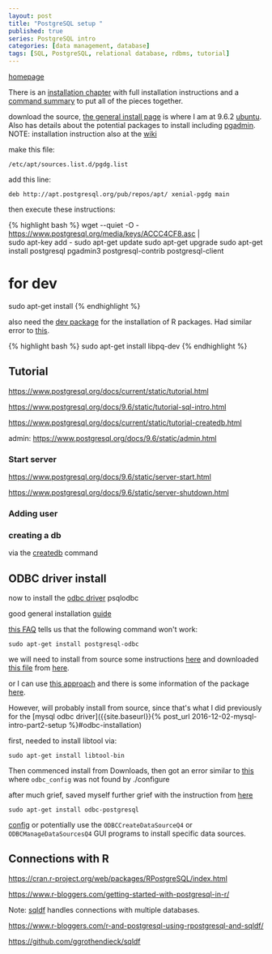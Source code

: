 ```yaml
---
layout: post
title: "PostgreSQL setup "
published: true
series: PostgreSQL intro
categories: [data management, database]
tags: [SQL, PostgreSQL, relational database, rdbms, tutorial]
---
```



[homepage](https://www.postgresql.org/)

There is an [installation chapter](https://www.postgresql.org/docs/9.6/static/installation.html) with full installation instructions and a [command summary](https://www.postgresql.org/docs/9.6/static/install-short.html) to put all of the pieces together.


download the source, [the general install page](https://www.postgresql.org/docs/9.6/static/install-getsource.html) is where I am at 9.6.2 [ubuntu](https://www.postgresql.org/download/linux/ubuntu/). Also has details about the potential packages to install including [pgadmin](https://pgadmin.org/). NOTE: installation instruction also at the [wiki](https://wiki.postgresql.org/wiki/Apt)

make this file:

    /etc/apt/sources.list.d/pgdg.list

add this line: 

    deb http://apt.postgresql.org/pub/repos/apt/ xenial-pgdg main


then execute these instructions:

{% highlight bash %}
wget --quiet -O - https://www.postgresql.org/media/keys/ACCC4CF8.asc | \
  sudo apt-key add -
sudo apt-get update
sudo apt-get upgrade
sudo apt-get install postgresql pgadmin3 postgresql-contrib postgresql-client
# for dev
sudo apt-get install
{% endhighlight %}

also need the [dev package](http://stackoverflow.com/a/3116128) for the installation of R packages. Had similar error to [this](http://stackoverflow.com/questions/26302960/install-rpostgresql-on-rhel-6-5-libpq-fe-h-error).

{% highlight bash %}
sudo apt-get install libpq-dev
{% endhighlight %}

## Tutorial

https://www.postgresql.org/docs/current/static/tutorial.html

https://www.postgresql.org/docs/9.6/static/tutorial-sql-intro.html

https://www.postgresql.org/docs/current/static/tutorial-createdb.html

admin: https://www.postgresql.org/docs/9.6/static/admin.html

### Start server

https://www.postgresql.org/docs/9.6/static/server-start.html

https://www.postgresql.org/docs/9.6/static/server-shutdown.html

### Adding user


### creating a db

via the [createdb](https://www.postgresql.org/docs/current/static/tutorial-createdb.html) command

## ODBC driver install

now to install the [odbc driver](https://odbc.postgresql.org/) psqlodbc

good general installation [guide](https://www.postgresql.org/message-id/3C68E705.5060806@itek.norut.no)

[this FAQ](https://odbc.postgresql.org/faq.html) tells us that the following command won't work:

    sudo apt-get install postgresql-odbc

we will need to install from source some instructions [here](https://odbc.postgresql.org/docs/unix-compilation.html) and downloaded [this file](https://ftp.postgresql.org/pub/odbc/versions/src/psqlodbc-09.06.0200.tar.gz) from [here](https://www.postgresql.org/ftp/odbc/versions/src/).

or I can use [this approach](http://digitalitility.com/tutori-alitility/postgresql/odbc-setup-on-ubuntu-for-postgresql/) and there is some information of the package [here](http://packages.ubuntu.com/precise/odbc-postgresql). 

However, will probably install from source, since that's what I did previously for the [mysql odbc driver]({{site.baseurl}}{% post_url 2016-12-02-mysql-intro-part2-setup %}#odbc-installation)

first, needed to install libtool via:

    sudo apt-get install libtool-bin

Then commenced install from Downloads, then got an error similar to [this](https://www.postgresql.org/message-id/52798024.4020604%40gmail.com) where `odbc_config` was not found by ./configure 

after much grief, saved myself further grief with the instruction from [here](http://digitalitility.com/tutori-alitility/postgresql/odbc-setup-on-ubuntu-for-postgresql/)

    sudo apt-get install odbc-postgresql

[config](https://www.postgresql.org/message-id/1087567614.3272.38.camel@workstation.mn.mtu.net) or potentially use the `ODBCCreateDataSourceQ4` or `ODBCManageDataSourcesQ4` GUI programs to install specific data sources.

## Connections with R

https://cran.r-project.org/web/packages/RPostgreSQL/index.html

https://www.r-bloggers.com/getting-started-with-postgresql-in-r/

Note: [sqldf](https://github.com/ggrothendieck/sqldf) handles connections with multiple databases.

https://www.r-bloggers.com/r-and-postgresql-using-rpostgresql-and-sqldf/

https://github.com/ggrothendieck/sqldf